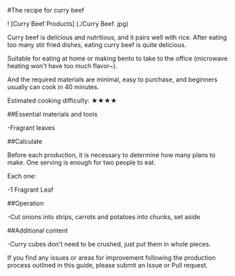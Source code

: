 #The recipe for curry beef

! [Curry Beef Products] (./Curry Beef. jpg)

Curry beef is delicious and nutritious, and it pairs well with rice. After eating too many stir fried dishes, eating curry beef is quite delicious.

Suitable for eating at home or making bento to take to the office (microwave heating won't have too much flavor~).

And the required materials are minimal, easy to purchase, and beginners usually can cook in 40 minutes.

Estimated cooking difficulty: ★★★★

##Essential materials and tools

-Fragrant leaves

##Calculate

Before each production, it is necessary to determine how many plans to make. One serving is enough for two people to eat.

Each one:

-1 Fragrant Leaf

##Operation

-Cut onions into strips, carrots and potatoes into chunks, set aside

##Additional content

-Curry cubes don't need to be crushed, just put them in whole pieces.

If you find any issues or areas for improvement following the production process outlined in this guide, please submit an Issue or Pull request.